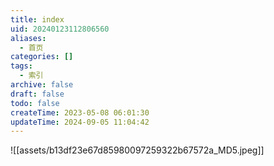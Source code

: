 ```yaml
---
title: index
uid: 20240123112806560
aliases:
  - 首页
categories: []
tags:
  - 索引
archive: false
draft: false
todo: false
createTime: 2023-05-08 06:01:30
updateTime: 2024-09-05 11:04:42
---
```


![[assets/b13df23e67d85980097259322b67572a_MD5.jpeg]]
